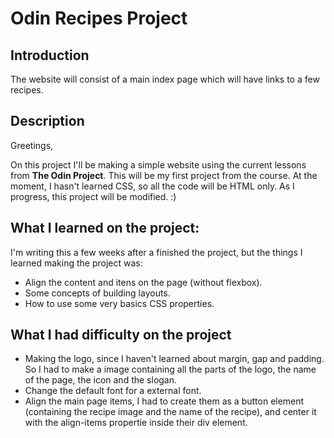 <h1>Odin Recipes Project</h1>
<h2>Introduction</h2>
<p>The website will consist of a main index page which will have links to a few recipes.</p>
<h2>Description</h2>
<p>Greetings,</p>
<p></p>
<p>On this project I'll be making a simple website using the current lessons from <Strong>The Odin Project</Strong>. This will be my first project 
from the course. At the moment, I hasn't learned CSS, so all the code will be HTML only. As I progress, this project will be modified. :)</p>
<h2>What I learned on the project:</h2>
<p>I'm writing this a few weeks after a finished the project, but the things I learned making the project was:<p>
<ul>
<li>Align the content and itens on the page (without flexbox).</li>
<li>Some concepts of building layouts.</li>
<li>How to use some very basics CSS properties.</li>
</ul>
<h2>What I had difficulty on the project</h2>
<ul>
<li>Making the logo, since I haven't learned about margin, gap and padding. So I had to make a image containing all the parts of the logo, the name of the page, the icon and the slogan.</li>
<li>Change the default font for a external font.</li>
<li>Align the main page items, I had to create them as a button element (containing the recipe image and the name of the recipe), and center it with the align-items propertie inside their div element.</li>
</ul>
